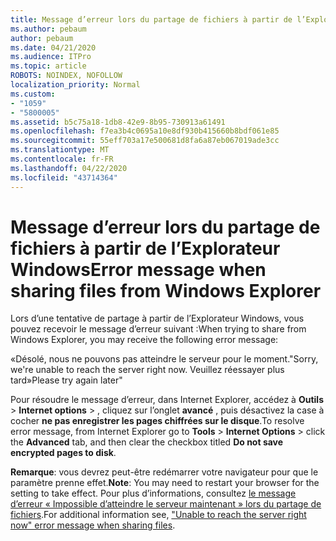 ```yaml
---
title: Message d’erreur lors du partage de fichiers à partir de l’Explorateur Windows
ms.author: pebaum
author: pebaum
ms.date: 04/21/2020
ms.audience: ITPro
ms.topic: article
ROBOTS: NOINDEX, NOFOLLOW
localization_priority: Normal
ms.custom:
- "1059"
- "5800005"
ms.assetid: b5c75a18-1db8-42e9-8b95-730913a61491
ms.openlocfilehash: f7ea3b4c0695a10e8df930b415660b8bdf061e85
ms.sourcegitcommit: 55eff703a17e500681d8fa6a87eb067019ade3cc
ms.translationtype: MT
ms.contentlocale: fr-FR
ms.lasthandoff: 04/22/2020
ms.locfileid: "43714364"
---
```

# <a name="error-message-when-sharing-files-from-windows-explorer"></a><span data-ttu-id="d90d2-102">Message d’erreur lors du partage de fichiers à partir de l’Explorateur Windows</span><span class="sxs-lookup"><span data-stu-id="d90d2-102">Error message when sharing files from Windows Explorer</span></span>

<span data-ttu-id="d90d2-103">Lors d’une tentative de partage à partir de l’Explorateur Windows, vous pouvez recevoir le message d’erreur suivant :</span><span class="sxs-lookup"><span data-stu-id="d90d2-103">When trying to share from Windows Explorer, you may receive the following error message:</span></span>
  
<span data-ttu-id="d90d2-104">«Désolé, nous ne pouvons pas atteindre le serveur pour le moment.</span><span class="sxs-lookup"><span data-stu-id="d90d2-104">"Sorry, we're unable to reach the server right now.</span></span> <span data-ttu-id="d90d2-105">Veuillez réessayer plus tard»</span><span class="sxs-lookup"><span data-stu-id="d90d2-105">Please try again later"</span></span>
  
<span data-ttu-id="d90d2-106">Pour résoudre le message d’erreur, dans Internet Explorer, accédez à **Outils** \> **Internet options** \> , cliquez sur l’onglet **avancé** , puis désactivez la case à cocher **ne pas enregistrer les pages chiffrées sur le disque**.</span><span class="sxs-lookup"><span data-stu-id="d90d2-106">To resolve error message, from Internet Explorer go to **Tools** \> **Internet Options** \> click the **Advanced** tab, and then clear the checkbox titled **Do not save encrypted pages to disk**.</span></span>
  
 <span data-ttu-id="d90d2-107">**Remarque**: vous devrez peut-être redémarrer votre navigateur pour que le paramètre prenne effet.</span><span class="sxs-lookup"><span data-stu-id="d90d2-107">**Note**: You may need to restart your browser for the setting to take effect.</span></span> <span data-ttu-id="d90d2-108">Pour plus d’informations, consultez [le message d’erreur « Impossible d’atteindre le serveur maintenant » lors du partage de fichiers](https://go.microsoft.com/fwlink/?linkid=2022914).</span><span class="sxs-lookup"><span data-stu-id="d90d2-108">For additional information see, ["Unable to reach the server right now" error message when sharing files](https://go.microsoft.com/fwlink/?linkid=2022914).</span></span>
  